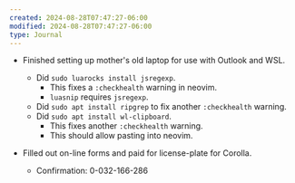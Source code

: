 ```yaml
---
created: 2024-08-28T07:47:27-06:00
modified: 2024-08-28T07:47:27-06:00
type: Journal
---
```


- Finished setting up mother's old laptop
  for use with Outlook and WSL.

  - Did `sudo luarocks install jsregexp`.
    - This fixes a `:checkhealth` warning in
      neovim.
    - `luasnip` requires `jsregexp`.
  - Did `sudo apt install ripgrep` to fix
    another `:checkhealth` warning.
  - Did `sudo apt install wl-clipboard`.
    - This fixes another `:checkhealth`
      warning.
    - This should allow pasting into neovim.

- Filled out on-line forms and paid for
  license-plate for Corolla.
  - Confirmation: 0-032-166-286
